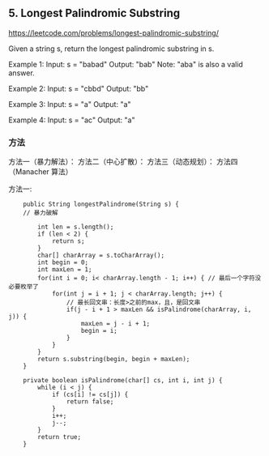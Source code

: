 
## 5. Longest Palindromic Substring
https://leetcode.com/problems/longest-palindromic-substring/

Given a string s, return the longest palindromic substring in s.

Example 1:
Input: s = "babad"
Output: "bab"
Note: "aba" is also a valid answer.

Example 2:
Input: s = "cbbd"
Output: "bb"

Example 3:
Input: s = "a"
Output: "a"

Example 4:
Input: s = "ac"
Output: "a"

### 方法
方法一（暴力解法）：
方法二（中心扩散）：
方法三（动态规划）：
方法四（Manacher 算法）


方法一: 
```
    public String longestPalindrome(String s) {
    // 暴力破解

        int len = s.length();
        if (len < 2) {
            return s;
        }
        char[] charArray = s.toCharArray();
        int begin = 0;
        int maxLen = 1;
        for(int i = 0; i< charArray.length - 1; i++) { // 最后一个字符没必要枚举了
            for(int j = i + 1; j < charArray.length; j++) {
                // 最长回文串：长度>之前的max，且，是回文串
                if(j - i + 1 > maxLen && isPalindrome(charArray, i, j)) {
                    maxLen = j - i + 1;
                    begin = i;
                } 
            }
        }
        return s.substring(begin, begin + maxLen);
    }

    private boolean isPalindrome(char[] cs, int i, int j) {
        while (i < j) {
            if (cs[i] != cs[j]) {
                return false;
            }
            i++;
            j--;
        }
        return true;
    }
```
